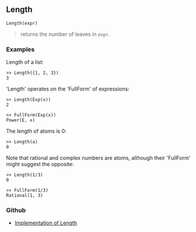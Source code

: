 ## Length

```
Length(expr)
```

> returns the number of leaves in `expr`.

### Examples

Length of a list:

```
>> Length({1, 2, 3})
3
```

'Length' operates on the 'FullForm' of expressions:

```
>> Length(Exp(x))
2

>> FullForm(Exp(x))
Power(E, x)
```

The length of atoms is 0:

```
>> Length(a)
0
```

Note that rational and complex numbers are atoms, although their 'FullForm' might suggest the opposite:

```
>> Length(1/3)
0
 
>> FullForm(1/3)
Rational(1, 3)
```

### Github

* [Implementation of Length](https://github.com/axkr/symja_android_library/blob/master/symja_android_library/matheclipse-core/src/main/java/org/matheclipse/core/builtin/ListFunctions.java#L3806) 
